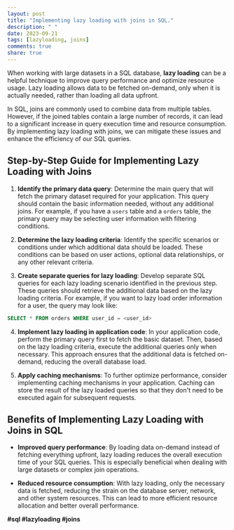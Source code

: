 ```yaml
---
layout: post
title: "Implementing lazy loading with joins in SQL."
description: " "
date: 2023-09-21
tags: [lazyloading, joins]
comments: true
share: true
---
```


When working with large datasets in a SQL database, **lazy loading** can be a helpful technique to improve query performance and optimize resource usage. Lazy loading allows data to be fetched on-demand, only when it is actually needed, rather than loading all data upfront.

In SQL, joins are commonly used to combine data from multiple tables. However, if the joined tables contain a large number of records, it can lead to a significant increase in query execution time and resource consumption. By implementing lazy loading with joins, we can mitigate these issues and enhance the efficiency of our SQL queries.

## Step-by-Step Guide for Implementing Lazy Loading with Joins

1. **Identify the primary data query**: Determine the main query that will fetch the primary dataset required for your application. This query should contain the basic information needed, without any additional joins. For example, if you have a `users` table and a `orders` table, the primary query may be selecting user information with filtering conditions.

2. **Determine the lazy loading criteria**: Identify the specific scenarios or conditions under which additional data should be loaded. These conditions can be based on user actions, optional data relationships, or any other relevant criteria.

3. **Create separate queries for lazy loading**: Develop separate SQL queries for each lazy loading scenario identified in the previous step. These queries should retrieve the additional data based on the lazy loading criteria. For example, if you want to lazy load order information for a user, the query may look like:

```sql
SELECT * FROM orders WHERE user_id = <user_id>
```

4. **Implement lazy loading in application code**: In your application code, perform the primary query first to fetch the basic dataset. Then, based on the lazy loading criteria, execute the additional queries only when necessary. This approach ensures that the additional data is fetched on-demand, reducing the overall database load.

5. **Apply caching mechanisms**: To further optimize performance, consider implementing caching mechanisms in your application. Caching can store the result of the lazy loaded queries so that they don't need to be executed again for subsequent requests.

## Benefits of Implementing Lazy Loading with Joins in SQL

- **Improved query performance**: By loading data on-demand instead of fetching everything upfront, lazy loading reduces the overall execution time of your SQL queries. This is especially beneficial when dealing with large datasets or complex join operations.

- **Reduced resource consumption**: With lazy loading, only the necessary data is fetched, reducing the strain on the database server, network, and other system resources. This can lead to more efficient resource allocation and better overall performance.

**#sql #lazyloading #joins**